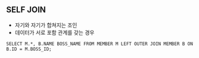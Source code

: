 ## SELF JOIN
* 자기와 자기가 합쳐지는 조인
* 데이터가 서로 포함 관계를 갖는 경우
~~~
SELECT M.*, B.NAME BOSS_NAME FROM MEMBER M LEFT OUTER JOIN MEMBER B ON B.ID = M.BOSS_ID;
~~~
